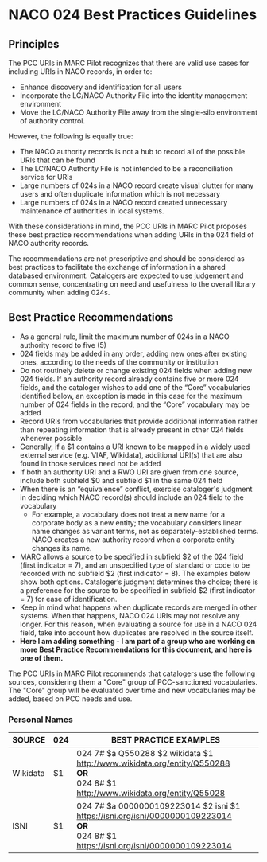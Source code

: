 # NACO 024 Best Practices Guidelines  

## Principles  
The PCC URIs in MARC Pilot recognizes that there are valid use cases for including URIs in NACO records, in order to:  
- Enhance discovery and identification for all users  
- Incorporate the LC/NACO Authority File into the identity management environment  
- Move the LC/NACO Authority File away from the single-silo environment of authority control.  

However, the following is equally true:  
- The NACO authority records is not a hub to record all of the possible URIs that can be found  
- The LC/NACO Authority File is not intended to be a reconciliation service for URIs  
- Large numbers of 024s in a NACO record create visual clutter for many users and often duplicate information which is not necessary  
- Large numbers of 024s in a NACO record created unnecessary maintenance of authorities in local systems.  

With these considerations in mind, the PCC URIs in MARC Pilot proposes these best practice recommendations when adding URIs in the 024 field of NACO authority records.  

The recommendations are not prescriptive and should be considered as best practices to facilitate the exchange of information in a shared databased environment. Catalogers are expected to use judgement and common sense, concentrating on need and usefulness to the overall library community when adding 024s.  

## Best Practice Recommendations  
- As a general rule, limit the maximum number of 024s in a NACO authority record to five (5)  
- 024 fields may be added in any order, adding new ones after existing ones, according to the needs of the community or institution  
- Do not routinely delete or change existing 024 fields when adding new 024 fields. If an authority record already contains five or more 024 fields, and the cataloger wishes to add one of the “Core” vocabularies identified below, an exception is made in this case for the maximum number of 024 fields in the record, and the “Core” vocabulary may be added  
- Record URIs from vocabularies that provide additional information rather than repeating information that is already present in other 024 fields whenever possible  
- Generally, if a $1 contains a URI known to be mapped in a widely used external service (e.g. VIAF, Wikidata), additional URI(s) that are also found in those services need not be added  
- If both an authority URI and a RWO URI are given from one source, include both subfield $0 and subfield $1 in the same 024 field  
- When there is an “equivalence” conflict, exercise cataloger's judgment in deciding which NACO record(s) should include an 024 field to the vocabulary  
  - For example, a vocabulary does not treat a new name for a corporate body as a new entity; the vocabulary considers linear name changes as variant terms, not as separately-established terms. NACO creates a new authority record when a corporate entity changes its name.  
- MARC allows a source to be specified in subfield $2 of the 024 field (first indicator = 7), and an unspecified type of standard or code to be recorded with no subfield $2 (first indicator = 8). The examples below show both options. Cataloger’s judgment determines the choice; there is a preference for the source to be specified in subfield $2 (first indicator = 7) for ease of identification.  
- Keep in mind what happens when duplicate records are merged in other systems. When that happens, NACO 024 URIs may not resolve any longer. For this reason, when evaluating a source for use in a NACO 024 field, take into account how duplicates are resolved in the source itself.
- **Here I am adding something - I am part of a group who are working on more Best Practice Recommendations for this document, and here is one of them.**

The PCC URIs in MARC Pilot recommends that catalogers use the following sources, considering them a "Core" group of PCC-sanctioned vocabularies. The "Core" group will be evaluated over time and new vocabularies may be added, based on PCC needs and use.  

### Personal Names  
|  SOURCE  | 024 |                        BEST PRACTICE EXAMPLES                                  |  
| ---- | --- | --- |
| Wikidata | $1  | 024 7# $a Q550288 $2 wikidata $1 http://www.wikidata.org/entity/Q550288<br>**OR**<br/>024 8# $1 http://www.wikidata.org/entity/Q55028 |  
|   ISNI   | $1  | 024 7# $a 0000000109223014 $2 isni $1 https://isni.org/isni/0000000109223014<br>**OR**</br>024 8# $1 https://isni.org/isni/0000000109223014                               |  
